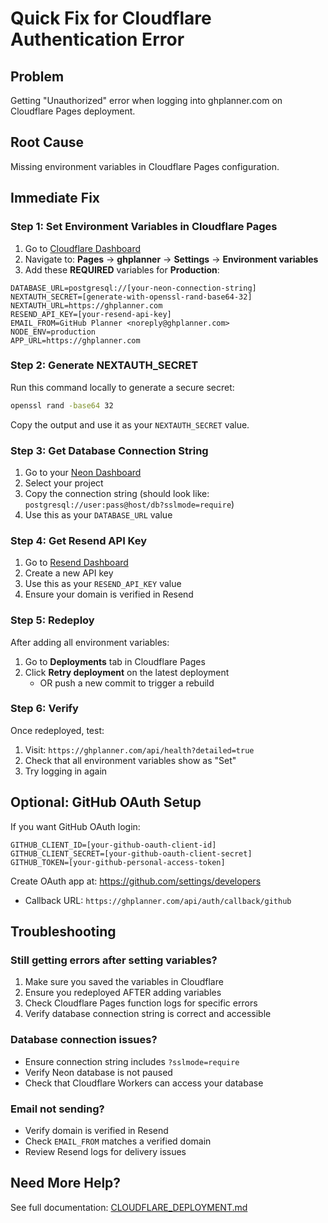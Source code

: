 # Quick Fix for Cloudflare Authentication Error

## Problem
Getting "Unauthorized" error when logging into ghplanner.com on Cloudflare Pages deployment.

## Root Cause
Missing environment variables in Cloudflare Pages configuration.

## Immediate Fix

### Step 1: Set Environment Variables in Cloudflare Pages

1. Go to [Cloudflare Dashboard](https://dash.cloudflare.com)
2. Navigate to: **Pages** → **ghplanner** → **Settings** → **Environment variables**
3. Add these **REQUIRED** variables for **Production**:

```
DATABASE_URL=postgresql://[your-neon-connection-string]
NEXTAUTH_SECRET=[generate-with-openssl-rand-base64-32]
NEXTAUTH_URL=https://ghplanner.com
RESEND_API_KEY=[your-resend-api-key]
EMAIL_FROM=GitHub Planner <noreply@ghplanner.com>
NODE_ENV=production
APP_URL=https://ghplanner.com
```

### Step 2: Generate NEXTAUTH_SECRET

Run this command locally to generate a secure secret:
```bash
openssl rand -base64 32
```

Copy the output and use it as your `NEXTAUTH_SECRET` value.

### Step 3: Get Database Connection String

1. Go to your [Neon Dashboard](https://console.neon.tech)
2. Select your project
3. Copy the connection string (should look like: `postgresql://user:pass@host/db?sslmode=require`)
4. Use this as your `DATABASE_URL` value

### Step 4: Get Resend API Key

1. Go to [Resend Dashboard](https://resend.com/api-keys)
2. Create a new API key
3. Use this as your `RESEND_API_KEY` value
4. Ensure your domain is verified in Resend

### Step 5: Redeploy

After adding all environment variables:
1. Go to **Deployments** tab in Cloudflare Pages
2. Click **Retry deployment** on the latest deployment
   - OR push a new commit to trigger a rebuild

### Step 6: Verify

Once redeployed, test:
1. Visit: `https://ghplanner.com/api/health?detailed=true`
2. Check that all environment variables show as "Set"
3. Try logging in again

## Optional: GitHub OAuth Setup

If you want GitHub OAuth login:

```
GITHUB_CLIENT_ID=[your-github-oauth-client-id]
GITHUB_CLIENT_SECRET=[your-github-oauth-client-secret]
GITHUB_TOKEN=[your-github-personal-access-token]
```

Create OAuth app at: https://github.com/settings/developers
- Callback URL: `https://ghplanner.com/api/auth/callback/github`

## Troubleshooting

### Still getting errors after setting variables?
1. Make sure you saved the variables in Cloudflare
2. Ensure you redeployed AFTER adding variables
3. Check Cloudflare Pages function logs for specific errors
4. Verify database connection string is correct and accessible

### Database connection issues?
- Ensure connection string includes `?sslmode=require`
- Verify Neon database is not paused
- Check that Cloudflare Workers can access your database

### Email not sending?
- Verify domain is verified in Resend
- Check `EMAIL_FROM` matches a verified domain
- Review Resend logs for delivery issues

## Need More Help?

See full documentation: [CLOUDFLARE_DEPLOYMENT.md](./CLOUDFLARE_DEPLOYMENT.md)
